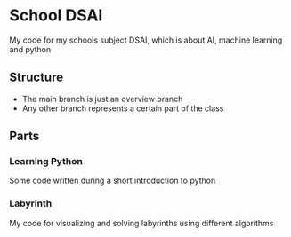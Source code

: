 # School DSAI
My code for my schools subject DSAI, which is about AI, machine learning and python

## Structure
- The main branch is just an overview branch
- Any other branch represents a certain part of the class

## Parts

### Learning Python
Some code written during a short introduction to python

### Labyrinth
My code for visualizing and solving labyrinths using different algorithms